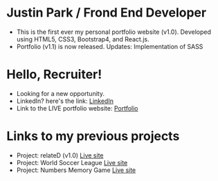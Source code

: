 # Justin Park / Frond End Developer 
- This is the first ever my personal portfolio website (v1.0). Developed using HTML5, CSS3, Bootstrap4, and React.js.
- Portfolio (v1.1) is now released. Updates: Implementation of SASS
# Hello, Recruiter!
- Looking for a new opportunity.
- LinkedIn? here's the link: 
[LinkedIn](https://www.linkedin.com/in/justin-sb-park/)
- Link to the LIVE portfolio website: 
[Portfolio](https://www.justinsbpark.com/)

# Links to my previous projects
- Project: relateD (v1.0)
[Live site](https://related-people.netlify.app/)
- Project: World Soccer League
[Live site](https://world-soccer-league.herokuapp.com/)
- Project: Numbers Memory Game
[Live site](https://soobinkiki.github.io/)
